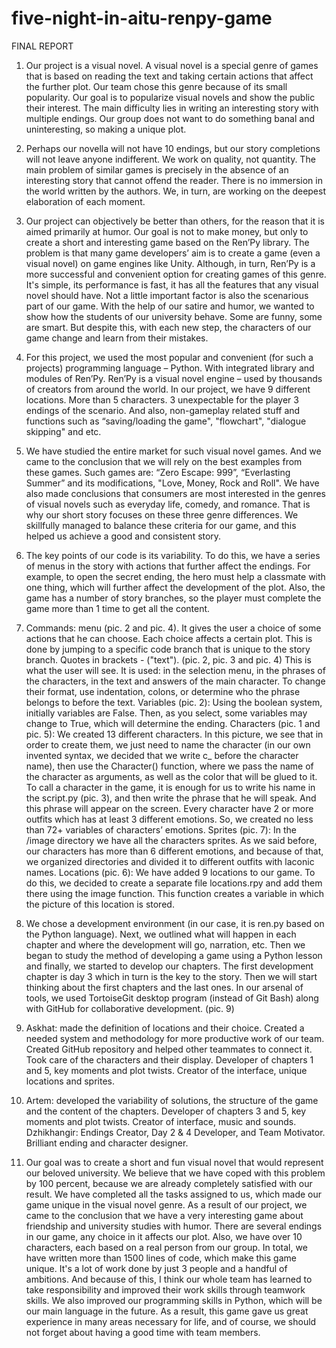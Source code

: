 # five-night-in-aitu-renpy-game
FINAL REPORT
1.	Our project is a visual novel. A visual novel is a special genre of games that is based on reading the text and taking certain actions that affect the further plot. Our team chose this genre because of its small popularity. Our goal is to popularize visual novels and show the public their interest. The main difficulty lies in writing an interesting story with multiple endings. Our group does not want to do something banal and uninteresting, so making a unique plot. 
2.	Perhaps our novella will not have 10 endings, but our story completions will not leave anyone indifferent. We work on quality, not quantity. The main problem of similar games is precisely in the absence of an interesting story that cannot offend the reader. There is no immersion in the world written by the authors. We, in turn, are working on the deepest elaboration of each moment.
3.	Our project can objectively be better than others, for the reason that it is aimed primarily at humor. Our goal is not to make money, but only to create a short and interesting game based on the Ren’Py library. The problem is that many game developers’ aim is to create a game (even a visual novel) on game engines like Unity. Although, in turn, Ren’Py is a more successful and convenient option for creating games of this genre. It's simple, its performance is fast, it has all the features that any visual novel should have. Not a little important factor is also the scenarious part of our game. With the help of our satire and humor, we wanted to show how the students of our university behave. Some are funny, some are smart. But despite this, with each new step, the characters of our game change and learn from their mistakes.
4.	For this project, we used the most popular and convenient (for such a projects) programming language – Python. With integrated library and modules of Ren’Py. Ren’Py is a visual novel engine – used by thousands of creators from around the world. In our project, we have 9 different locations. More than 5 characters. 3 unexpectable for the player 3 endings of the scenario. And also, non-gameplay related stuff and functions such as “saving/loading the game", "flowchart", "dialogue skipping" and etc.
5.	We have studied the entire market for such visual novel games. And we came to the conclusion that we will rely on the best examples from these games. Such games are: “Zero Escape:  999”, “Everlasting Summer” and its modifications, "Love, Money, Rock and Roll". We have also made conclusions that consumers are most interested in the genres of visual novels such as everyday life, comedy, and romance. That is why our short story focuses on these three genre differences. We skillfully managed to balance these criteria for our game, and this helped us achieve a good and consistent story.
6.	The key points of our code is its variability. To do this, we have a series of menus in the story with actions that further affect the endings. For example, to open the secret ending, the hero must help a classmate with one thing, which will further affect the development of the plot. Also, the game has a number of story branches, so the player must complete the game more than 1 time to get all the content.


7.	Commands: menu (pic. 2 and pic. 4). It gives the user a choice of some actions that he can choose. Each choice affects a certain plot. This is done by jumping to a specific code branch that is unique to the story branch.
Quotes in brackets - ("text"). (pic. 2, pic. 3 and pic. 4) This is what the user will see. It is used: in the selection menu, in the phrases of the characters, in the text and answers of the main character. To change their format, use indentation, colons, or determine who the phrase belongs to before the text.
Variables (pic. 2): Using the boolean system, initially variables are False. Then, as you select, some variables may change to True, which will determine the ending.
Characters (pic. 1 and pic. 5): We created 13 different characters. In this picture, we see that in order to create them, we just need to name the character (in our own invented syntax, we decided that we write c_ before the character name), then use the Character() function, where we pass the name of the character as arguments, as well as the color that will be glued to it. To call a character in the game, it is enough for us to write his name in the script.py (pic. 3), and then write the phrase that he will speak. And this phrase will appear on the screen. Every character have 2 or more outfits which has at least 3 different emotions. So, we created no less than 72+ variables of characters’ emotions.
Sprites (pic. 7): In the /image directory we have all the characters sprites. As we said before, our characters has more than 6 different emotions, and because of that, we organized directories and divided it to different outfits with laconic names.
Locations (pic. 6): We have added 9 locations to our game. To do this, we decided to create a separate file locations.rpy and add them there using the image function. This function creates a variable in which the picture of this location is stored.
8.	We chose a development environment (in our case, it is ren.py based on the Python language). Next, we outlined what will happen in each chapter and where the development will go, narration, etc. Then we began to study the method of developing a game using a Python lesson and finally, we started to develop our chapters. The first development chapter is day 3 which in turn is the key to the story. Then we will start thinking about the first chapters and the last ones. In our arsenal of tools, we used TortoiseGit desktop program (instead of Git Bash) along with GitHub for collaborative development. (pic. 9)
 

9.	Askhat: made the definition of locations and their choice. Created a needed system and methodology for more productive work of our team. Created GitHub repository and helped other teammates to connect it. Took care of the characters and their display. Developer of chapters 1 and 5, key moments and plot twists. Creator of the interface, unique locations and sprites. 
10.	Artem: developed the variability of solutions, the structure of the game and the content of the chapters. Developer of chapters 3 and 5, key moments and plot twists. Creator of interface, music and sounds. 
Dzhikhangir: Endings Creator, Day 2 & 4 Developer, and Team Motivator. Brilliant ending and character designer.
11.	Our goal was to create a short and fun visual novel that would represent our beloved university. We believe that we have coped with this problem by 100 percent, because we are already completely satisfied with our result. We have completed all the tasks assigned to us, which made our game unique in the visual novel genre. As a result of our project, we came to the conclusion that we have a very interesting game about friendship and university studies with humor. There are several endings in our game, any choice in it affects our plot. Also, we have over 10 characters, each based on a real person from our group. In total, we have written more than 1500 lines of code, which make this game unique. It's a lot of work done by just 3 people and a handful of ambitions. And because of this, I think our whole team has learned to take responsibility and improved their work skills through teamwork skills. We also improved our programming skills in Python, which will be our main language in the future. As a result, this game gave us great experience in many areas necessary for life, and of course, we should not forget about having a good time with team members.
